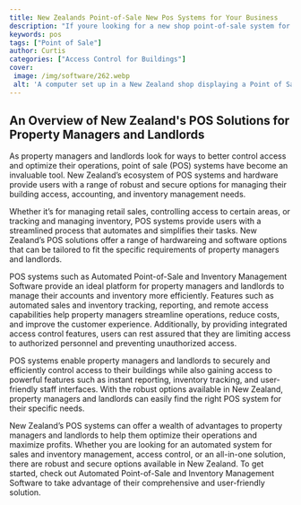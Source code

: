 ```yaml
---
title: New Zealands Point-of-Sale New Pos Systems for Your Business
description: "If youre looking for a new shop point-of-sale system for your business in New Zealand this blog post has you covered Find out about the latest pos systems for your shop and see which one best suits your needs"
keywords: pos
tags: ["Point of Sale"]
author: Curtis
categories: ["Access Control for Buildings"]
cover: 
 image: /img/software/262.webp
 alt: 'A computer set up in a New Zealand shop displaying a Point of Sale POS system'
---
```

## An Overview of New Zealand's POS Solutions for Property Managers and Landlords

As property managers and landlords look for ways to better control access and optimize their operations, point of sale (POS) systems have become an invaluable tool. New Zealand’s ecosystem of POS systems and hardware provide users with a range of robust and secure options for managing their building access, accounting, and inventory management needs. 

Whether it’s for managing retail sales, controlling access to certain areas, or tracking and managing inventory, POS systems provide users with a streamlined process that automates and simplifies their tasks. New Zealand’s POS solutions offer a range of hardwareing and software options that can be tailored to fit the specific requirements of property managers and landlords. 

POS systems such as Automated Point-of-Sale and Inventory Management Software provide an ideal platform for property managers and landlords to manage their accounts and inventory more efficiently. Features such as automated sales and inventory tracking, reporting, and remote access capabilities help property managers streamline operations, reduce costs, and improve the customer experience. Additionally, by providing integrated access control features, users can rest assured that they are limiting access to authorized personnel and preventing unauthorized access. 

POS systems enable property managers and landlords to securely and efficiently control access to their buildings while also gaining access to powerful features such as instant reporting, inventory tracking, and user-friendly staff interfaces. With the robust options available in New Zealand, property managers and landlords can easily find the right POS system for their specific needs.

New Zealand’s POS systems can offer a wealth of advantages to property managers and landlords to help them optimize their operations and maximize profits. Whether you are looking for an automated system for sales and inventory management, access control, or an all-in-one solution, there are robust and secure options available in New Zealand. To get started, check out Automated Point-of-Sale and Inventory Management Software to take advantage of their comprehensive and user-friendly solution.
